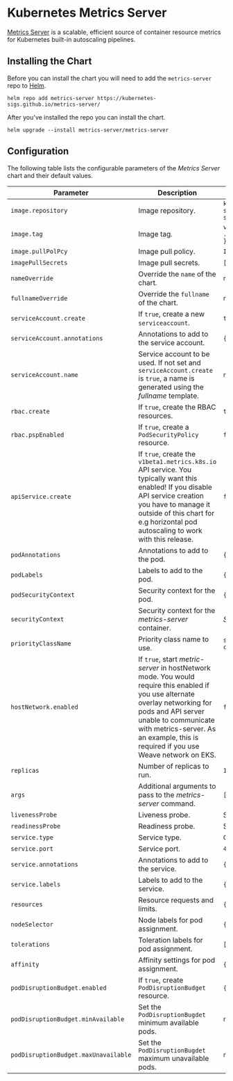 # Kubernetes Metrics Server

[Metrics Server](https://github.com/kubernetes-sigs/metrics-server/) is a scalable, efficient source of container resource metrics for Kubernetes built-in autoscaling pipelines.

## Installing the Chart

Before you can install the chart you will need to add the `metrics-server` repo to [Helm](https://helm.sh/).

```shell
helm repo add metrics-server https://kubernetes-sigs.github.io/metrics-server/
```

After you've installed the repo you can install the chart.

```shell
helm upgrade --install metrics-server/metrics-server
```

## Configuration

The following table lists the configurable parameters of the _Metrics Server_ chart and their default values.

| Parameter                      | Description                                                                                                           | Default                              |
| ------------------------------ | --------------------------------------------------------------------------------------------------------------------- | ------------------------------------ |
| `image.repository`                | Image repository.                                                                                                                | `k8s.gcr.io/metrics-server/metrics-server` |
| `image.tag`                       | Image tag.                                                                                                                       | `v{{ .Chart.AppVersion }}`        |
| `image.pullPolPcy`                | Image pull policy.                                                                                                               | `IfNotPresent`             |
| `imagePullSecrets`               | Image pull secrets.                                                                                                              | `[]`                       |
| `nameOverride`                    | Override the `name` of the chart.                                                                                                | `nil`                      |
| `fullnameOverride`                | Override the `fullname` of the chart.                                                                                            | `nil`                      |
| `serviceAccount.create`           | If `true`, create a new `serviceaccount`.                                                                                        | `true`                     |
| `serviceAccount.annotations`      | Annotations to add to the service account.                                                                                       | `{}`                       |
| `serviceAccount.name`             | Service account to be used. If not set and `serviceAccount.create` is `true`, a name is generated using the _fullname_ template. | `nil`                      |
| `rbac.create`                     | If `true`, create the RBAC resources.                                                                     | `true`                     |
| `rbac.pspEnabled`                     | If `true`, create a `PodSecurityPolicy` resource.                                                                     | `false`                     |
| `apiService.create`                     | If `true`, create the `v1beta1.metrics.k8s.io` API service. You typically want this enabled! If you disable API service creation you have to manage it outside of this chart for e.g horizontal pod autoscaling to work with this release.                                                                     | `false`                     |
| `podAnnotations`                  | Annotations to add to the pod.                                                                                                   | `{}`                       |
| `podLabels`                  | Labels to add to the pod.                                                                                                   | `{}`                       |
| `podSecurityContext`              | Security context for the pod.                                                                                                    | `{}`                       |
| `securityContext`                 | Security context for the _metrics-server_ container.                                                                             | _See values.yaml_                       |
| `priorityClassName`               | Priority class name to use.                                                                                                      | `system-cluster-critical`                       |
| `hostNetwork.enabled`               | If `true`, start _metric-server_ in hostNetwork mode. You would require this enabled if you use alternate overlay networking for pods and API server unable to communicate with metrics-server. As an example, this is required if you use Weave network on EKS.                                                                                                   | `false`                       |
| `replicas`                  | Number of replicas to run.                                                                                                   | `1`                       |
| `args`                  | Additional arguments to pass to the _metrics-server_ command.                                                                                                   | `[]`                       |
| `livenessProbe`                           | Liveness probe.                                                                                                              | See _values.yaml_                         |
| `readinessProbe`                          | Readiness probe.                                                                                                             | See _values.yaml_                         |
| `service.type`                       | Service type.                                                                                                                    | `ClusterIP`                                             |
| `service.port`                       | Service port.                                                                                                                    | `443`                                                  |
| `service.annotations`                | Annotations to add to the service.                                                                                               | `{}`                                                    |
| `service.labels`                | Labels to add to the service.                                                                                               | `{}`                                                    |
| `resources`                          | Resource requests and limits.                                                                          | `{}`                                                    |
| `nodeSelector`                       | Node labels for pod assignment.                                                                                                  | `{}`                                                    |
| `tolerations`                        | Toleration labels for pod assignment.                                                                                            | `[]`                                                    |
| `affinity`                           | Affinity settings for pod assignment.                                                                                            | `{}`                                                    |
| `podDisruptionBudget.enabled`                           | If `true`, create `PodDisruptionBudget` resource.                                                                                            | `{}`                                                    |
| `podDisruptionBudget.minAvailable`                           | Set the `PodDisruptionBugdet` minimum available pods.                                                                                            | `nil`                                                    |
| `podDisruptionBudget.maxUnavailable`                           | Set the `PodDisruptionBugdet` maximum unavailable pods.                                                                                            | `nil`                                                    |
